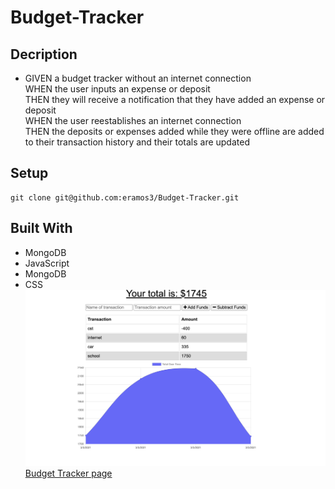 # Budget-Tracker

## Decription

* GIVEN a budget tracker without an internet connection<br>
WHEN the user inputs an expense or deposit<br>
THEN they will receive a notification that they have added an expense or deposit<br>
WHEN the user reestablishes an internet connection<br>
THEN the deposits or expenses added while they were offline are added to their transaction history and their totals are updated<br>

## Setup
```
git clone git@github.com:eramos3/Budget-Tracker.git
```

## Built With
* MongoDB
* JavaScript
* MongoDB
* CSS
![Budget Tracker Screenshot](./public/imgs/budget-tracker.png)
[Budget Tracker page](https://bdget-traker.herokuapp.com/)